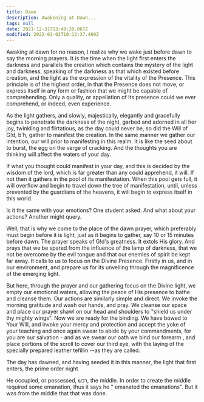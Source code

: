 ```yaml
---
title: Dawn
description: Awakening at Dawn...
tags: null
date: 2021-12-31T13:49:20.067Z
modified: 2022-01-02T10:12:37.469Z
---
```


Awaking at dawn for no reason, l realize why we wake just before dawn to say the morning prayers. It is the time when the light first enters the darkness and parallels the creation which contains the mystery of the light and darkness, speaking of the darkness as that which existed before creation, and the light as the expression of the vitality of the Presence. This principle is of the highest order, in that the Presence does not move, or express itself in any form or fashion that we might be capable of comprehending. Only a quality, or appellation of Its presence could we ever comprehend, or indeed, even experience.

As the light gathers, and slowly, majestically, elegantly and gracefully begins to penetrate the darkness of the night, garbed and adorned in all her joy, twinkling and flirtatious, as the day could never be, so did the Will of G!d, b'h, gather to manifest the creation. In the same manner we gather our intention, our will prior to manifesting in this realm. It is like the seed about to burst, the egg on the verge of cracking. And the thoughts you are thinking will affect the waters of your day.

If what you thought could manifest in your day, and this is decided by the wisdom of the lord, which is far greater than any could apprehend, it will. If not then it gathers in the pool of its manifestation. When this pool gets full, it will overflow and begin to travel down the tree of manifestation, until, unless prevented by the guardians of the heavens, it will begin to express itself in this world.

Is it the same with your emotions? One student asked. And what about your actions? Another might query.

Well, that is why we come to the place of the dawn prayer, which preferably must begin before it is light, just as it begins to gather, say 10 or 15 minutes before dawn. The prayer speaks of G!d's greatness. It extols His glory. And prays that we be spared from the influence of the lamp of darkness, that we not be overcome by the evil tongue and that our enemies of spirit be kept far away. It calls to us to focus on the Divine Presence. Firstly in us, and in our environment, and prepare us for its unveiling through the magnificence of the emerging light.

But here, through the prayer and our gathering focus on the Divine light, we empty our emotional waters, allowing the peace of His presence to bathe and cleanse them. Our actions are similarly simple and direct. We invoke the morning gratitude and wash our hands, and pray. We cleanse our space and place our prayer shawl on our head and shoulders to "shield us under thy mighty wings". Now we are ready for the binding. We have bowed to Your Will, and invoke your mercy and protection and accept the yoke of your teaching and once again swear to abide by your commandments, for you are our salvation - and as we swear our oath we bind our forearm , and place portions of the scroll to cover our third eye, with the laying of the specially prepared leather tefillin --as they are called.

The day has dawned, and having seeded it in this manner, the light that first enters, the prime order night

He occupied, or possessed, רכש, the middle. In order to create the middle required some emanation, thus it says he " emanated the emanations". But it was from the middle that that was done.
